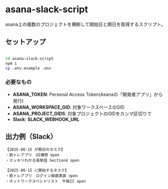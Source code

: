 # asana-slack-script

asana上の複数のプロジェクトを横断して開始日と期日を取得するスクリプト。  

## セットアップ

```bash

cd asana-slack-script
npm i
cp .env.example .env

```

### 必要なもの
- **ASANA_TOKEN**: Personal Access Token(Asanaの「開発者アプリ」から発行)
- **ASANA_WORKSPACE_GID**: 対象ワークスペースのGID
- **ASANA_PROJECT_GIDS**: 対象プロジェクトのGIDをカンマ区切りで
- **Slack**: **SLACK_WEBHOOK_URL**


## 出力例（Slack）

```
【2025-08-15 が期日のタスク】
・筋トレアプリ　UI構想 open
・スッキリわかる英単語 Section4 open

【2025-08-15 に開始するタスク】
・筋トレアプリ　ログイン画面実装 open
・ネットワークスペシャリスト　午後II open
```
